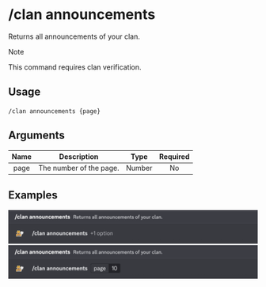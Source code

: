 # /clan announcements

Returns all announcements of your clan.

> [!NOTE]
> This command requires clan verification.

## Usage

```
/clan announcements {page}
```

## Arguments

| Name | Description             | Type   | Required |
| :--: | :---------------------: | :----: | :------: |
| page | The number of the page. | Number | No       |

## Examples

<img src="../../_media/examples/clan/announcements-0.png" class="rounded-corners">\
<img src="../../_media/examples/clan/announcements-1.png" class="rounded-corners">